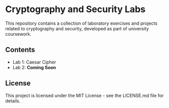 # Cryptography and Security Labs

This repository contains a collection of laboratory exercises and projects related to cryptography and security, developed as part of university coursework.

## Contents

- Lab 1: Caesar Cipher
- Lab 2: **Coming Soon**

## License

This project is licensed under the MIT License - see the LICENSE.md file for details.
